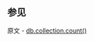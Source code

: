 ## 参见

原文 - [db.collection.count()]( https://docs.mongodb.com/manual/reference/method/db.collection.count/ )

